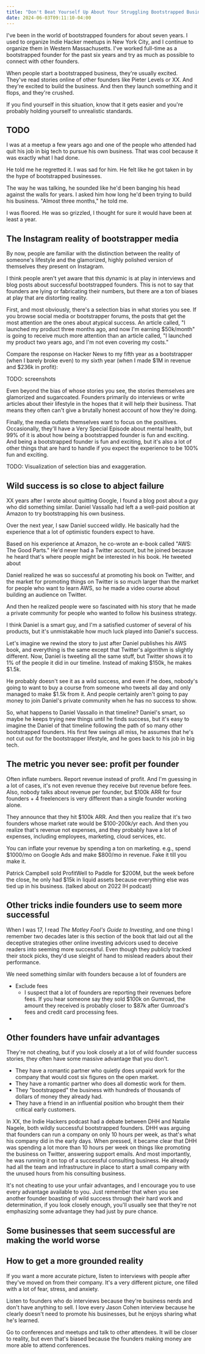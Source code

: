 ```yaml
---
title: "Don't Beat Yourself Up About Your Struggling Bootstrapped Business"
date: 2024-06-03T09:11:10-04:00
---
```


I've been in the world of bootstrapped founders for about seven years. I used to organize Indie Hacker meetups in New York City, and I continue to organize them in Western Massachusetts. I've worked full-time as a bootstrapped founder for the past six years and try as much as possible to connect with other founders.

When people start a bootstrapped business, they're usually excited. They've read stories online of other founders like Pieter Levels or XX. And they're excited to build the business. And then they launch something and it flops, and they're crushed.

If you find yourself in this situation, know that it gets easier and you're probably holding yourself to unrealistic standards.

## TODO

I was at a meetup a few years ago and one of the people who attended had quit his job in big tech to pursue his own business. That was cool because it was exactly what I had done.

He told me he regretted it. I was sad for him. He felt like he got taken in by the hype of bootstrapped businesses.

The way he was talking, he sounded like he'd been banging his head against the walls for years. I asked him how long he'd been trying to build his business. "Almost three months," he told me.

I was floored. He was so grizzled, I thought for sure it would have been at least a year.

## The Instagram reality of bootstrapper media

By now, people are familiar with the distinction between the reality of someone's lifestyle and the glamorized, highly polished version of themselves they present on Instagram.

I think people aren't yet aware that this dynamic is at play in interviews and blog posts about successful bootstrapped founders. This is not to say that founders are lying or fabricating their numbers, but there are a ton of biases at play that are distorting reality.

First, and most obviously, there's a selection bias in what stories you see. If you browse social media or bootstrapper forums, the posts that get the most attention are the ones about atypical success. An article called, "I launched my product three months ago, and now I'm earning $50k/month" is going to receive much more attention than an article called, "I launched my product two years ago, and I'm not even covering my costs."

Compare the response on Hacker News to my fifth year as a bootstrapper (when I barely broke even) to my sixth year (when I made $1M in revenue and $236k in profit):

TODO: screenshots

Even beyond the bias of whose stories you see, the stories themselves are glamorized and sugarcoated. Founders primarily do interviews or write articles about their lifestyle in the hopes that it will help their business. That means they often can't give a brutally honest account of how they're doing.

Finally, the media outlets themselves want to focus on the positives. Occasionally, they'll have a Very Special Episode about mental health, but 99% of it is about how being a bootstrapped founder is fun and exciting. And being a bootstrapped founder is fun and exciting, but it's also a lot of other things that are hard to handle if you expect the experience to be 100% fun and exciting.

TODO: Visualization of selection bias and exaggeration.

## Wild success is so close to abject failure

XX years after I wrote about quitting Google, I found a blog post about a guy who did something similar. Daniel Vassallo had left a a well-paid position at Amazon to try bootstrapping his own business.

Over the next year, I saw Daniel succeed wildly. He basically had the experience that a lot of optimistic founders expect to have.

Based on his experience at Amazon, he co-wrote an e-book called "AWS: The Good Parts." He'd never had a Twitter account, but he joined because he heard that's where people might be interested in his book. He tweeted about

Daniel realized he was so successful at promoting his book on Twitter, and the market for promoting things on Twitter is so much larger than the market for people who want to learn AWS, so he made a video course about building an audience on Twitter.

And then he realized people were so fascinated with his story that he made a private community for people who wanted to follow his business strategy.

I think Daniel is a smart guy, and I'm a satisfied customer of several of his products, but it's unmistakable how much luck played into Daniel's success.

Let's imagine we rewind the story to just after Daniel publishes his AWS book, and everything is the same except that Twitter's algorithm is slightly different. Now, Daniel is tweeting all the same stuff, but Twitter shows it to 1% of the people it did in our timeline. Instead of making $150k, he makes $1.5k.

He probably doesn't see it as a wild success, and even if he does, nobody's going to want to buy a course from someone who tweets all day and only managed to make $1.5k from it. And people certainly aren't going to pay money to join Daniel's private community when he has no success to show.

So, what happens to Daniel Vassallo in that timeline? Daniel's smart, so maybe he keeps trying new things until he finds success, but it's easy to imagine the Daniel of that timeline following the path of so many other bootstrapped founders. His first few swings all miss, he assumes that he's not cut out for the bootstrapper lifestyle, and he goes back to his job in big tech.

## The metric you never see: profit per founder

Often inflate numbers. Report revenue instead of profit. And I'm guessing in a lot of cases, it's not even revenue they receive but revenue before fees. Also, nobody talks about revenue per founder, but $100k ARR for four founders + 4 freelencers is very different than a single founder working alone.

They announce that they hit $100k ARR. And then you realize that it's two founders whose market rate would be $100-200k/yr each. And then you realize that's revenue not expenses, and they probably have a lot of expenses, including employees, marketing, cloud services, etc.

You can inflate your revenue by spending a ton on marketing. e.g., spend $1000/mo on Google Ads and make $800/mo in revenue. Fake it till you make it.

Patrick Campbell sold ProfitWell to Paddle for $200M, but the week before the close, he only had $15k in liquid assets because everything else was tied up in his business. (talked about on 2022 IH podcast)

## Other tricks indie founders use to seem more successful

When I was 17, I read _The Motley Fool's Guide to Investing_, and one thing I remember two decades later is this section of the book that laid out all the deceptive strategies other online investing advicors used to deceive readers into seeming more successful. Even though they publicly tracked their stock picks, they'd use sleight of hand to mislead readers about their performance.

We need something similar with founders because a lot of founders are

- Exclude fees
  - I suspect that a lot of founders are reporting their revenues before fees. If you hear someone say they sold $100k on Gumroad, the amount they received is probably closer to $87k after Gumroad's fees and credit card processing fees.
-

## Other founders have unfair advantages

They're not cheating, but if you look closely at a lot of wild founder success stories, they often have some massive advantage that you don't.

- They have a romantic partner who quietly does unpaid work for the company that would cost six figures on the open market.
- They have a romantic partner who does all domestic work for them.
- They "bootstrapped" the business with hundreds of thousands of dollars of money they already had.
- They have a friend in an influential position who brought them their critical early customers.

In XX, the Indie Hackers podcast had a debate between DHH and Natalie Nagele, both wildly successful bootstrapped founders. DHH was arguing that founders can run a company on only 10 hours per week, as that's what his company did in the early days. When pressed, it became clear that DHH was spending a lot more than 10 hours per week on things like promoting the business on Twitter, answering support emails. And most importantly, he was running it on top of a successful consulting business. He already had all the team and infrastructure in place to start a small company with the unused hours from his consulting business.

It's not cheating to use your unfair advantages, and I encourage you to use every advantage available to you. Just remember that when you see another founder boasting of wild success through their hard work and determination, if you look closely enough, you'll usually see that they're not emphasizing some advantage they had just by pure chance.

## Some businesses that seem successful are making the world worse

## How to get a more grounded reality

If you want a more accurate picture, listen to interviews with people after they've moved on from their company. It's a very different picture, one filled with a lot of fear, stress, and anxiety.

Listen to founders who do interviews because they're business nerds and don't have anything to sell. I love every Jason Cohen interview because he clearly doesn't need to promote his businesses, but he enjoys sharing what he's learned.

Go to conferences and meetups and talk to other attendees. It will be closer to reality, but even that's biased because the founders making money are more able to attend conferences.
